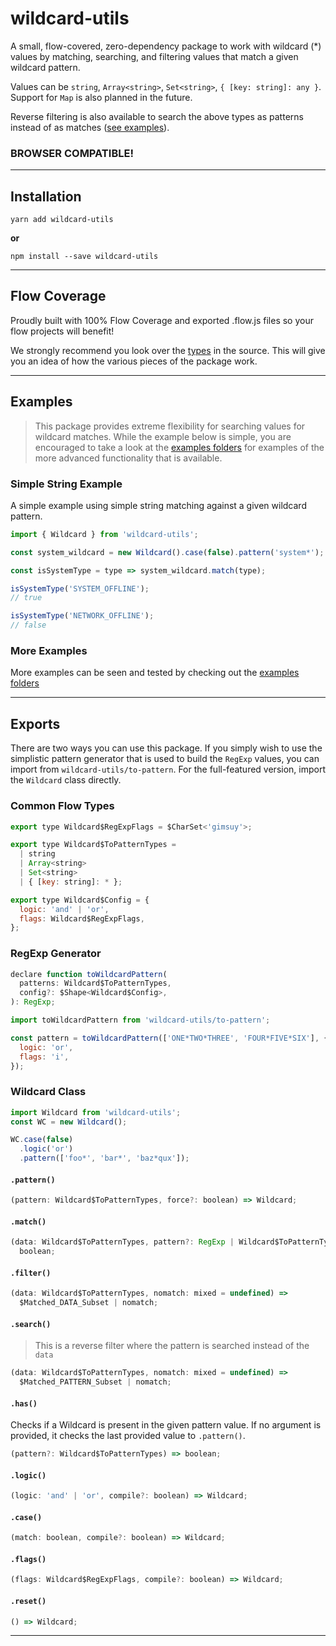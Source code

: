 # wildcard-utils

A small, flow-covered, zero-dependency package to work with wildcard (\*) values
by matching, searching, and filtering values that match a given wildcard
pattern.

Values can be `string`, `Array<string>`, `Set<string>`, `{ [key: string]: any
}`. Support for `Map` is also planned in the future.

Reverse filtering is also available to search the above types as patterns
instead of as matches
([see examples](https://github.com/Dash-OS/wildcard-utils/tree/master/examples)).

### BROWSER COMPATIBLE!

---

## Installation

```
yarn add wildcard-utils
```

**or**

```
npm install --save wildcard-utils
```

---

## Flow Coverage

Proudly built with 100% Flow Coverage and exported .flow.js files so your flow
projects will benefit!

We strongly recommend you look over the
[types](https://github.com/Dash-OS/wildcard-utils/tree/master/src/types.js) in
the source. This will give you an idea of how the various pieces of the package
work.

---

## Examples

> This package provides extreme flexibility for searching values for wildcard
> matches. While the example below is simple, you are encouraged to take a look
> at the
> [examples folders](https://github.com/Dash-OS/wildcard-utils/tree/master/examples)
> for examples of the more advanced functionality that is available.

### Simple String Example

A simple example using simple string matching against a given wildcard pattern.

```js
import { Wildcard } from 'wildcard-utils';

const system_wildcard = new Wildcard().case(false).pattern('system*');

const isSystemType = type => system_wildcard.match(type);

isSystemType('SYSTEM_OFFLINE');
// true

isSystemType('NETWORK_OFFLINE');
// false
```

### More Examples

More examples can be seen and tested by checking out the
[examples folders](https://github.com/Dash-OS/wildcard-utils/tree/master/examples)

---

## Exports

There are two ways you can use this package. If you simply wish to use the
simplistic pattern generator that is used to build the `RegExp` values, you can
import from `wildcard-utils/to-pattern`. For the full-featured version, import
the `Wildcard` class directly.

### Common Flow Types

```js
export type Wildcard$RegExpFlags = $CharSet<'gimsuy'>;

export type Wildcard$ToPatternTypes =
  | string
  | Array<string>
  | Set<string>
  | { [key: string]: * };

export type Wildcard$Config = {
  logic: 'and' | 'or',
  flags: Wildcard$RegExpFlags,
};
```

### RegExp Generator

```js
declare function toWildcardPattern(
  patterns: Wildcard$ToPatternTypes,
  config?: $Shape<Wildcard$Config>,
): RegExp;
```

```js
import toWildcardPattern from 'wildcard-utils/to-pattern';

const pattern = toWildcardPattern(['ONE*TWO*THREE', 'FOUR*FIVE*SIX'], {
  logic: 'or',
  flags: 'i',
});
```

### Wildcard Class

```js
import Wildcard from 'wildcard-utils';
const WC = new Wildcard();

WC.case(false)
  .logic('or')
  .pattern(['foo*', 'bar*', 'baz*qux']);
```

#### `.pattern()`

```js
(pattern: Wildcard$ToPatternTypes, force?: boolean) => Wildcard;
```

#### `.match()`

```js
(data: Wildcard$ToPatternTypes, pattern?: RegExp | Wildcard$ToPatternTypes) =>
  boolean;
```

#### `.filter()`

```js
(data: Wildcard$ToPatternTypes, nomatch: mixed = undefined) =>
  $Matched_DATA_Subset | nomatch;
```

#### `.search()`

> This is a reverse filter where the pattern is searched instead of the `data`

```js
(data: Wildcard$ToPatternTypes, nomatch: mixed = undefined) =>
  $Matched_PATTERN_Subset | nomatch;
```

#### `.has()`

Checks if a Wildcard is present in the given pattern value. If no argument is
provided, it checks the last provided value to `.pattern()`.

```js
(pattern?: Wildcard$ToPatternTypes) => boolean;
```

#### `.logic()`

```js
(logic: 'and' | 'or', compile?: boolean) => Wildcard;
```

#### `.case()`

```js
(match: boolean, compile?: boolean) => Wildcard;
```

#### `.flags()`

```js
(flags: Wildcard$RegExpFlags, compile?: boolean) => Wildcard;
```

#### `.reset()`

```js
() => Wildcard;
```

---
